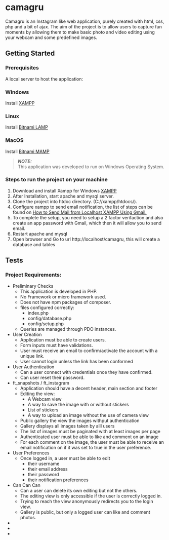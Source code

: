 # camagru
Camagru is an Instagram like web application, purely created with html, css, php and a bit of ajax.  The aim of the project is to allow users to capture fun moments by allowing them to make basic photo and video editing using your webcam and some predefined images.

## Getting Started
### Prerequisites
A local server to host the application:

### Windows
Install <a href="https://www.apachefriends.org/index.html"> XAMPP </a>

### Linux
Install <a href="https://bitnami.com/stack/lamp">Bitnami LAMP</a>

### MacOS
Install <a href="https://bitnami.com/stack/mamp">Bitnami MAMP</a>

> **_NOTE:_**  
>This application was developed to run on Windows Operating System.

### Steps to run the project on your machine
<ol>
    <li>Download and install Xampp for Windows <a href="https://www.apachefriends.org/index.html"> XAMPP </a></li>
        <li>After Installation, start apache and mysql server.</li>
        <li>Clone the project into htdoc directory. (C://xampp/htdocs/).</li>
        <li>Configure xampp to send email notification, the list of steps can be found on <a href="https://meetanshi.com/blog/send-mail-from-localhost-xampp-using-gmail/">How to Send Mail from Localhost XAMPP Using Gmail.</a></li>
        <li>To complete the setup, you need to setup a 2 factor verifaction and also create an app password with Gmail, which then it will allow you to send email.</li>
        <li>Restart apache and mysql</li>
        <li>Open browser and Go to url http://localhost/camagru, this will create a database and tables</li>
</ol>

## Tests
### Project Requirements:
<ul>
     <li>Preliminary Checks
        <ul>
            <li>This application is developed in PHP.</li>
            <li>No Framework or micro framework used.</li>
            <li>Does not have npm packages of composer.</li>
            <li>files configured correctly:
                <ul>
                    <li>index.php</li>
                    <li>config/database.php</li>
                    <li>config/setup.php</li>
                </ul>
            </li>
            <li>Queries are managed through PDO instances.</li>
        </ul>
    </li>
    <li>User Creation
        <ul>
            <li>Application must be able to create users.</li>
            <li>Form inputs must have validations.</li>
            <li>User must receive an email to confirm/activate the account with a unique link.</li>
            <li>User cannot login unless the link has been conformed</li>
        </ul>
    </li>
    <li>User Authentication
        <ul>
            <li>Can a user connect with credentials once they have confirmed.</li>
            <li>Can user reset their password.</li>
        </ul>
    </li>
    <li>ft_snapshots / ft_instagram
        <ul>
            <li>Application should have a decent header, main section and footer</li>
            <li>Editing the view:
                <ul>
                    <li>A Webcam view</li>
                    <li>A way to save the image with or without stickers</li>
                    <li>List of stickers</li>
                    <li>A way to upload an image without the use of camera view</li>
                </ul>
            </li>
            <li>Public gallery the view the images withput authentication</li>
            <li>Gallery displays all images taken by alll users</li>
            <li>The list of images must be paginated with at least images per page</li>
            <li>Authenticated user must be able to like and comment on an image</li>
            <li>For each comment on the image, the user must be able to receive an email notification on if it was set to true in the user preference.</li>
        </ul>
    </li>
    <li>User Preferences
        <ul>
            <li>Once logged in, a user must be able to edit
                <ul>
                    <li>their username</li>
                    <li>their email address</li>
                    <li>their password</li>
                    <li>their notification preferences</li>
                </ul>
            </li>
        </ul>
    </li>
    <li>Can Can Can
        <ul>
            <li>Can a user can delete its own editing but not the others.</li>
            <li>The editing view is only accessible if the user is correctly logged in.</li>
            <li>Trying to reach the view anonymously redirects you to the login view.</li>
            <li>Gallery is public, but only a logged user can like and comment photos.</li>
        </ul>
    </li>
    <li></li>
    <li></li>
    <li></li>
</ul>